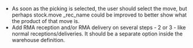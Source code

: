 - As soon as the picking is selected, the user should select the move,
  but perhaps stock.move \_rec_name could be improved to better show
  what the product of that move is.
- Add RMA reception and/or RMA delivery on several steps - 2 or 3 - like
  normal receptions/deliveries. It should be a separate option inside the
  warehouse definition.
